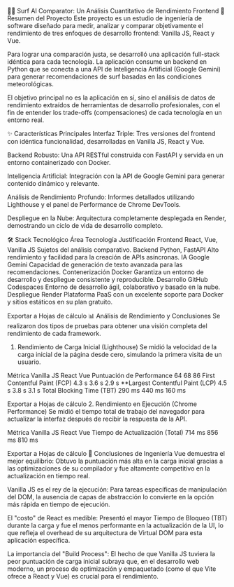 🏄‍♂️ Surf AI Comparator: Un Análisis Cuantitativo de Rendimiento Frontend
📖 Resumen del Proyecto
Este proyecto es un estudio de ingeniería de software diseñado para medir, analizar y comparar objetivamente el rendimiento de tres enfoques de desarrollo frontend: Vanilla JS, React y Vue.

Para lograr una comparación justa, se desarrolló una aplicación full-stack idéntica para cada tecnología. La aplicación consume un backend en Python que se conecta a una API de Inteligencia Artificial (Google Gemini) para generar recomendaciones de surf basadas en las condiciones meteorológicas.

El objetivo principal no es la aplicación en sí, sino el análisis de datos de rendimiento extraídos de herramientas de desarrollo profesionales, con el fin de entender los trade-offs (compensaciones) de cada tecnología en un entorno real.

✨ Características Principales
Interfaz Triple: Tres versiones del frontend con idéntica funcionalidad, desarrolladas en Vanilla JS, React y Vue.

Backend Robusto: Una API RESTful construida con FastAPI y servida en un entorno containerizado con Docker.

Inteligencia Artificial: Integración con la API de Google Gemini para generar contenido dinámico y relevante.

Análisis de Rendimiento Profundo: Informes detallados utilizando Lighthouse y el panel de Performance de Chrome DevTools.

Despliegue en la Nube: Arquitectura completamente desplegada en Render, demostrando un ciclo de vida de desarrollo completo.

🛠️ Stack Tecnológico
Área	Tecnología	Justificación
Frontend	React, Vue, Vanilla JS	Sujetos del análisis comparativo.
Backend	Python, FastAPI	Alto rendimiento y facilidad para la creación de APIs asíncronas.
IA	Google Gemini	Capacidad de generación de texto avanzada para las recomendaciones.
Contenerización	Docker	Garantiza un entorno de desarrollo y despliegue consistente y reproducible.
Desarrollo	GitHub Codespaces	Entorno de desarrollo ágil, colaborativo y basado en la nube.
Despliegue	Render	Plataforma PaaS con un excelente soporte para Docker y sitios estáticos en su plan gratuito.

Exportar a Hojas de cálculo
📊 Análisis de Rendimiento y Conclusiones
Se realizaron dos tipos de pruebas para obtener una visión completa del rendimiento de cada framework.

1. Rendimiento de Carga Inicial (Lighthouse)
Se midió la velocidad de la carga inicial de la página desde cero, simulando la primera visita de un usuario.

Métrica	Vanilla JS	React	Vue
Puntuación de Performance	64	68	86
First Contentful Paint (FCP)	4.3 s	3.6 s	2.9 s
**Largest Contentful Paint (LCP)	4.5 s	3.8 s	3.1 s
Total Blocking Time (TBT)	290 ms	440 ms	160 ms

Exportar a Hojas de cálculo
2. Rendimiento en Ejecución (Chrome Performance)
Se midió el tiempo total de trabajo del navegador para actualizar la interfaz después de recibir la respuesta de la API.

Métrica	Vanilla JS	React	Vue
Tiempo de Actualización (Total)	714 ms	856 ms	810 ms

Exportar a Hojas de cálculo
🧠 Conclusiones de Ingeniería
Vue demuestra el mejor equilibrio: Obtuvo la puntuación más alta en la carga inicial gracias a las optimizaciones de su compilador y fue altamente competitivo en la actualización en tiempo real.

Vanilla JS es el rey de la ejecución: Para tareas específicas de manipulación del DOM, la ausencia de capas de abstracción lo convierte en la opción más rápida en tiempo de ejecución.

El "costo" de React es medible: Presentó el mayor Tiempo de Bloqueo (TBT) durante la carga y fue el menos performante en la actualización de la UI, lo que refleja el overhead de su arquitectura de Virtual DOM para esta aplicación específica.

La importancia del "Build Process": El hecho de que Vanilla JS tuviera la peor puntuación de carga inicial subraya que, en el desarrollo web moderno, un proceso de optimización y empaquetado (como el que Vite ofrece a React y Vue) es crucial para el rendimiento.
